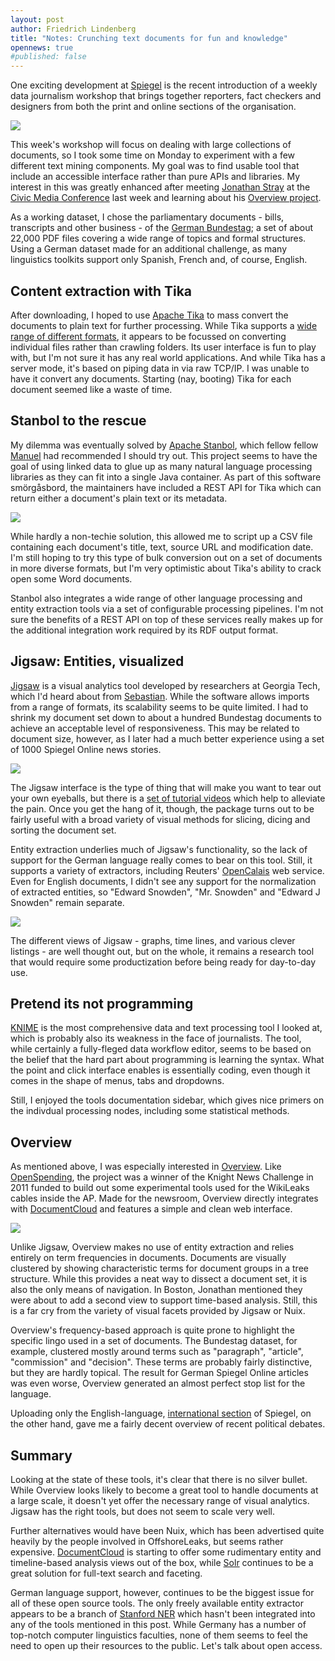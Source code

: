 ```yaml
---
layout: post
author: Friedrich Lindenberg
title: "Notes: Crunching text documents for fun and knowledge"
opennews: true
#published: false
---
```


One exciting development at [Spiegel](http://spiegel.de) is the
recent introduction of a weekly data journalism workshop that brings
together reporters, fact checkers and designers from both the print
and online sections of the organisation.

<img src="/img/jigsaw_cluster.png" class="img-responsive">

This week's workshop will focus on dealing with large collections
of documents, so I took some time on Monday to experiment with a few
different text mining components. My goal was to find usable tool that
include an accessible interface rather than pure APIs and libraries.
My interest in this was greatly enhanced after meeting [Jonathan Stray](http://jonathanstray.com/) at the
[Civic Media Conference](http://civic.mit.edu/conference2013) last week and learning
about his [Overview project](https://www.overviewproject.org/).

As a working dataset, I chose the parliamentary documents - bills,
transcripts and other business - of the [German Bundestag](http://dipbt.bundestag.de/dip21.web/bt);
a set of about 22,000 PDF files covering a wide range of topics and formal
structures. Using a German dataset made for an additional challenge,
as many linguistics toolkits support only Spanish, French and, of
course, English. 


Content extraction with Tika
----------------------------

After downloading, I hoped to use [Apache Tika](http://tika.apache.org/)
to mass convert the documents to plain text for further processing. While Tika 
supports a [wide range of different formats](http://tika.apache.org/1.3/formats.html),
it appears to be focussed on converting individual files rather than
crawling folders. Its user interface is fun to play with, but I'm not sure it
has any real world applications. And while Tika has a server mode, it's based
on piping data in via raw TCP/IP. I was unable to have it convert any documents.
Starting (nay, booting) Tika for each document seemed like a waste of time.


Stanbol to the rescue
---------------------

My dilemma was eventually solved by [Apache Stanbol](http://stanbol.apache.org/), 
which fellow fellow [Manuel](http://jazzido.com/) had recommended I
should try out.
This project seems to have the goal of using linked data to glue up
as many natural language processing libraries as they can fit into a single
Java container. As part of this software smörgåsbord, the maintainers
have included a REST API for Tika which can return either
a document's plain text or its metadata.

<img src="/img/stanbol.png" class="img-responsive">

While hardly a non-techie solution, this allowed me to script up a CSV
file containing each document's title, text, source URL and modification
date. I'm still hoping to try this type of bulk conversion out on a set
of documents in more diverse formats, but I'm very optimistic about
Tika's ability to crack open some Word documents.

Stanbol also integrates a wide range of other language processing and
entity extraction tools via a set of configurable processing pipelines.
I'm not sure the benefits of a REST API on top of these services really
makes up for the additional integration work required by its RDF output
format. 


Jigsaw: Entities, visualized
------

[Jigsaw](http://www.cc.gatech.edu/gvu/ii/jigsaw/) is a visual analytics tool 
developed by researchers at Georgia Tech, which I'd heard about from [Sebastian](http://www.icij.org/journalists/sebastian-mondial).
While the software allows imports from a range of formats, its scalability seems to 
be quite limited. I had to shrink my document set down to about a
hundred Bundestag documents to achieve an acceptable level of responsiveness.
This may be related to document size, however, as I later had a much better
experience using a set of 1000 Spiegel Online news stories.

<img src="/img/jigsaw_grid.png" class="img-responsive">

The Jigsaw interface is the type of thing that will make you want to tear
out your own eyeballs, but there is a [set of tutorial videos](http://www.cc.gatech.edu/gvu/ii/jigsaw/tutorial/)
which help to alleviate the pain. Once you get the hang of it, though, the package
turns out to be fairly useful with a broad variety of visual methods for 
slicing, dicing and sorting the document set. 

Entity extraction underlies much of Jigsaw's functionality, so the lack of 
support for the German language really comes to bear on this tool. Still,
it supports a variety of extractors, including Reuters' [OpenCalais](http://www.opencalais.com/)
web service. Even for English documents, I didn't see any support for the normalization of 
extracted entities, so "Edward Snowden", "Mr. Snowden" and "Edward J Snowden"
remain separate.

<img src="/img/jigsaw_timeline.png" class="img-responsive">

The different views of Jigsaw - graphs, time lines, and various clever listings -
are well thought out, but on the whole, it remains a research tool that would 
require some productization before being ready for day-to-day use. 


Pretend its not programming
-----

[KNIME](http://www.knime.org/) is the most comprehensive data and text
processing tool I looked at, which is probably also its weakness in the face of journalists. 
The tool, while certainly a fully-fleged data workflow editor, seems to be based
on the belief that the hard part about programming is learning the syntax. What the point
and click interface enables is essentially coding, even though it comes in the shape of
menus, tabs and dropdowns.

Still, I enjoyed the tools documentation sidebar, which gives nice primers on
the indivdual processing nodes, including some statistical methods. 


Overview
------

As mentioned above, I was especially interested in [Overview](https://www.overviewproject.org/).
Like [OpenSpending](http://openspending.org), the project was a winner of the Knight News Challenge
in 2011 funded to build out some experimental tools used for the WikiLeaks cables inside the AP. Made for the 
newsroom, Overview directly integrates with [DocumentCloud](https://www.documentcloud.org/)
and features a simple and clean web interface. 

<img src="/img/overview_spint.png" class="img-responsive">

Unlike Jigsaw, Overview makes no use of entity extraction and relies entirely on term
frequencies in documents. Documents are visually clustered by showing characteristic terms
for document groups in a tree structure. While this provides a neat way to dissect a document
set, it is also the only means of navigation. In Boston, Jonathan mentioned they were about
to add a second view to support time-based analysis. Still, this is a far cry from the
variety of visual facets provided by Jigsaw or Nuix. 

Overview's frequency-based approach is quite prone to highlight the specific lingo
used in a set of documents. The Bundestag dataset, for example, clustered mostly around
terms such as "paragraph", "article", "commission" and "decision". These terms are probably
fairly distinctive, but they are hardly topical. The result for German Spiegel Online
articles was even worse, Overview generated an almost perfect stop list for the language. 

Uploading only the English-language, [international section](http://www.spiegel.de/international/)
of Spiegel, on the other hand, gave me a fairly decent overview of recent political debates. 


Summary
-------

Looking at the state of these tools, it's clear that there is no silver bullet. While
Overview looks likely to become a great tool to handle documents at a large scale, it
doesn't yet offer the necessary range of visual analytics. Jigsaw has the right tools, but does
not seem to scale very well. 

Further alternatives would have been Nuix, which has been advertised quite heavily by 
the people involved in OffshoreLeaks, but seems rather expensive.
[DocumentCloud](https://www.documentcloud.org/) is starting to
offer some rudimentary entity and timeline-based analysis views out of the box, while 
[Solr](http://lucene.apache.org/solr/) continues to be a great solution for full-text
search and faceting.

German language support, however, continues to be the biggest issue for all of these
open source tools. The only freely available entity extractor appears to be a branch of
[Stanford NER](http://www.nlpado.de/~sebastian/software/ner_german.shtml)
which hasn't been integrated into any of the tools mentioned in this post. 
While Germany has a number of top-notch computer linguistics faculties, none of them
seems to feel the need to open up their resources to the public. Let's talk about open
access.